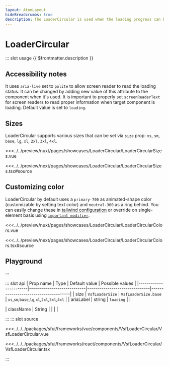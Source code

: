 ```yaml
---
layout: AtomLayout
hideBreadcrumbs: true
description: The LoaderCircular is used when the loading progress can be determined.
---
```

# LoaderCircular

::: slot usage
{{ $frontmatter.description }}

## Accessibility notes

It uses `aria-live` set to `polite` to allow screen reader to read the loading status. It can be changed by adding new value of this attribute to the component when it's used.
It is important to properly set `screenReaderText` for screen readers to read proper information when target component is loading. Default value is set to `loading`.

## Sizes

LoaderCircular supports various sizes that can be set via `size` prop: `xs`, `sm`, `base`, `lg`, `xl`, `2xl`, `3xl`, `4xl`.

<Showcase showcase-name="LoaderCircular/LoaderCircularSizes" style="min-height:320px">

<!-- vue -->
<<<../../preview/nuxt/pages/showcases/LoaderCircular/LoaderCircularSizes.vue
<!-- end vue -->
<!-- react -->
<<<../../preview/next/pages/showcases/LoaderCircular/LoaderCircularSizes.tsx#source
<!-- end react -->

</Showcase>

## Customizing color

LoaderCircular by default uses a `primary-700` as animated-shape color (customizable by setting text color) and `neutral-300` as a ring behind. You can easily change these in [tailwind configuration](https://tailwindcss.com/docs/configuration#theme) or override on single-element basis using [`important modifier`](https://tailwindcss.com/docs/configuration#important-modifier).

<Showcase showcase-name="LoaderCircular/LoaderCircularColors">

<!-- vue -->
<<<../../preview/nuxt/pages/showcases/LoaderCircular/LoaderCircularColors.vue
<!-- end vue -->
<!-- react -->
<<<../../preview/next/pages/showcases/LoaderCircular/LoaderCircularColors.tsx#source
<!-- end react -->

</Showcase>

## Playground

<Generate />
:::

::: slot api
| Prop name             | Type                       | Default value                 | Possible values                      |
|-----------------------|----------------------------|-------------------------------|--------------------------------------|
| size                |      `VsfLoaderSize`        | `VsfLoaderSize.base`           | `xs`,`sm`,`base`,`lg`,`xl`,`2xl`,`3xl`,`4xl` |
| ariaLabel    |      string                | `loading`                     |                                      |
<!-- react -->
| className             |  String                    |               |                                  |            |
<!-- end react -->
:::
::: slot source
<SourceCode>
<!-- vue -->
<<<../../../packages/sfui/frameworks/vue/components/VsfLoaderCircular/VsfLoaderCircular.vue
<!-- end vue -->
<!-- react -->
<<<../../../packages/sfui/frameworks/react/components/VsfLoaderCircular/VsfLoaderCircular.tsx
<!-- end react -->
</SourceCode>
:::
